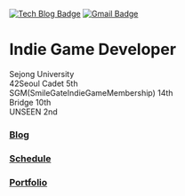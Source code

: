 [![Tech Blog Badge](http://img.shields.io/badge/-Tech%20blog-black?style=flat-square&logo=github&link=https://fkdl0048.github.io/)](https://fkdl0048.github.io/)
[![Gmail Badge](https://img.shields.io/badge/Gmail-d14836?style=flat-square&logo=Gmail&logoColor=white&link=mailto:fkdl000048@gmail.com)](mailto:fkdl000048@gmail.com)  

# **Indie Game Developer**

Sejong University  
42Seoul Cadet 5th  
SGM(SmileGateIndieGameMembership) 14th  
Bridge 10th  
UNSEEN 2nd

### [Blog](https://fkdl0048.github.io/)

### [Schedule](https://github.com/users/fkdl0048/projects/5)

### [Portfolio](https://www.notion.so/Jeonglee-46d882eee80247caaa082a6a3a30a5bc?pvs=4)
